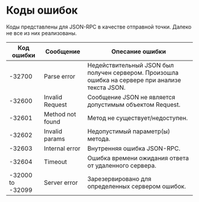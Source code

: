 # Коды ошибок

Коды представлены для JSON-RPC в качестве отправной точки. Далеко не все из них реализованы.

|Код ошибки      |Сообщение                     |Опесание ошибки                                                     |
|----------------|------------------------------|---------------|
|-32700          |Parse error                   |Недействительный JSON был получен сервером. Произошла ошибка на сервере при анализе текста JSON.|
|-32600          |Invalid Request               |Сообщение JSON не является допустимым объектом Request.|
|-32601          |Method not found              |Метод не существует/недоступен.|
|-32602          |Invalid params                |Недопустимый параметр(ы) метода.|
|-32603          |Internal error                |Внутренняя ошибка JSON-RPC.|
|-32604          |Timeout                       |Ошибка времени ожидания ответа от удаленного сервера.|
|-32000 to -32099|Server error                  |Зарезервировано для определенных сервером ошибок.|